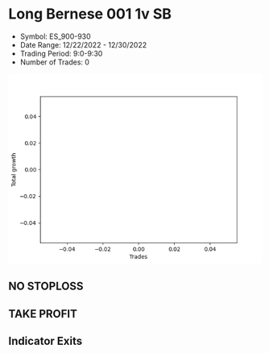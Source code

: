 # Long Bernese 001 1v SB 
- Symbol: ES_900-930
- Date Range: 12/22/2022 - 12/30/2022
- Trading Period: 9:0-9:30
- Number of Trades: 0

![Plot](LongBernese0011vSBES_900-930.png)
## NO STOPLOSS














## TAKE PROFIT











## Indicator Exits

